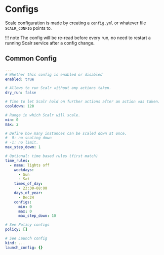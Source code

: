 # Configs

Scale configuration is made by creating a `config.yml` or whatever file `SCALR_CONFIG` points to.

!!! note
    The config will be re-read before every run, no need to restart a running Scalr service after a config change.

## Common Config

```yaml
---
# Whether this config is enabled or disabled
enabled: true

# Allows to run Scalr without any actions taken.
dry_run: false

# Time to let Scalr hold on further actions after an action was taken.
cooldown: 120

# Range in which Scalr will scale.
min: 0
max: 2

# Define how many instances can be scaled down at once.
#  0: no scaling down
# -1: no limit.
max_step_down: 1

# Optional: time based rules (first match)
time_rules:
  - name: lights off
    weekdays:
      - Sun
      - Sat
    times_of_day:
      - 23:30-08:00
    days_of_year:
      - Dec24
    configs:
      min: 0
      max: 0
      max_step_down: 10

# See Policy configs
policy: []

# See Launch config
kind: ...
launch_config: {}
```

